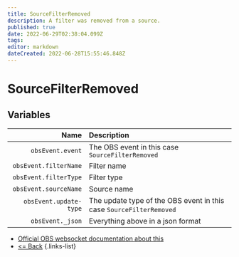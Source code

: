 ```yaml
---
title: SourceFilterRemoved
description: A filter was removed from a source.
published: true
date: 2022-06-29T02:38:04.099Z
tags: 
editor: markdown
dateCreated: 2022-06-28T15:55:46.848Z
---
```


# SourceFilterRemoved

## Variables

Name | Description
----:|:------------
| `obsEvent.event` | The OBS event in this case `SourceFilterRemoved`
| `obsEvent.filterName` | Filter name
| `obsEvent.filterType` | Filter type
| `obsEvent.sourceName` | Source name
| `obsEvent.update-type` | The update type of the OBS event in this case `SourceFilterRemoved`
| `obsEvent._json` | Everything above in a json format

* [Official OBS websocket documentation about this](https://github.com/obsproject/obs-websocket/blob/4.x-current/docs/generated/protocol.md#sourcefilterremoved)
* [<= Back](/en/Integrations/OBS/Events)
{.links-list}